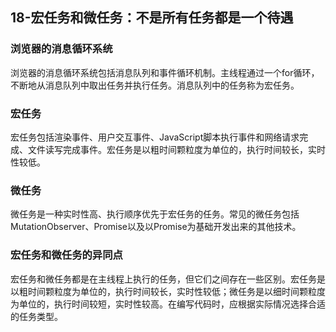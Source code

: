 ## 18-宏任务和微任务：不是所有任务都是一个待遇

### 浏览器的消息循环系统
浏览器的消息循环系统包括消息队列和事件循环机制。主线程通过一个for循环，不断地从消息队列中取出任务并执行任务。消息队列中的任务称为宏任务。

### 宏任务
宏任务包括渲染事件、用户交互事件、JavaScript脚本执行事件和网络请求完成、文件读写完成事件。宏任务是以粗时间颗粒度为单位的，执行时间较长，实时性较低。

### 微任务
微任务是一种实时性高、执行顺序优先于宏任务的任务。常见的微任务包括MutationObserver、Promise以及以Promise为基础开发出来的其他技术。

### 宏任务和微任务的异同点
宏任务和微任务都是在主线程上执行的任务，但它们之间存在一些区别。宏任务是以粗时间颗粒度为单位的，执行时间较长，实时性较低；微任务是以细时间颗粒度为单位的，执行时间较短，实时性较高。在编写代码时，应根据实际情况选择合适的任务类型。